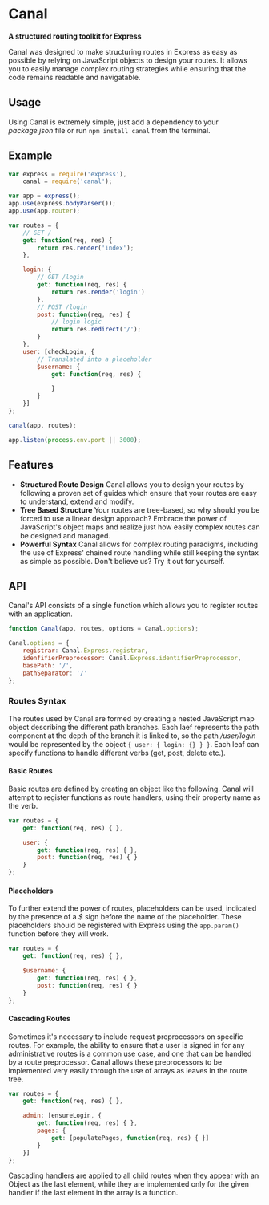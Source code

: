 # Canal
**A structured routing toolkit for Express**

Canal was designed to make structuring routes in Express as easy as possible by relying on JavaScript objects to design your routes. It allows you to easily manage complex routing strategies while ensuring that the code remains readable and navigatable.

## Usage
Using Canal is extremely simple, just add a dependency to your *package.json* file or run `npm install canal` from the terminal.

## Example
```javascript
var express = require('express'),
	canal = require('canal');

var app = express();
app.use(express.bodyParser());
app.use(app.router);

var routes = {
	// GET /
	get: function(req, res) {
		return res.render('index');
	},

	login: {
		// GET /login
		get: function(req, res) {
			return res.render('login')
		},
		// POST /login
		post: function(req, res) {
			// login logic
			return res.redirect('/');
		}
	},
	user: [checkLogin, {
		// Translated into a placeholder
		$username: {
			get: function(req, res) {

			}
		}
	}]
};

canal(app, routes);

app.listen(process.env.port || 3000);
```

## Features
- **Structured Route Design**
  Canal allows you to design your routes by following a proven set of guides which ensure that your routes are easy to understand, extend and modify.
- **Tree Based Structure**
  Your routes are tree-based, so why should you be forced to use a linear design approach? Embrace the power of JavaScript's object maps and realize just how easily complex routes can be designed and managed.
- **Powerful Syntax**
  Canal allows for complex routing paradigms, including the use of Express' chained route handling while still keeping the syntax as simple as possible. Don't believe us? Try it out for yourself.

## API
Canal's API consists of a single function which allows you to register routes with an application.

```javascript
function Canal(app, routes, options = Canal.options);

Canal.options = {
	registrar: Canal.Express.registrar,
	idenfifierPreprocessor: Canal.Express.identifierPreprocessor,
	basePath: '/',
	pathSeparator: '/'
};
```

### Routes Syntax
The routes used by Canal are formed by creating a nested JavaScript map object describing the different path branches. Each laef represents the path component at the depth of the branch it is linked to, so the path */user/login* would be represented by the object `{ user: { login: {} } }`. Each leaf can specify functions to handle different verbs (get, post, delete etc.). 

#### Basic Routes
Basic routes are defined by creating an object like the following. Canal will attempt to register functions as route handlers, using their property name as the verb.

```javascript
var routes = {
	get: function(req, res) { },

	user: {
		get: function(req, res) { },
		post: function(req, res) { }
	}
};
```

#### Placeholders
To further extend the power of routes, placeholders can be used, indicated by the presence of a *$* sign before the name of the placeholder. These placeholders should be registered with Express using the `app.param()` function before they will work.

```javascript
var routes = {
	get: function(req, res) { },

	$username: {
		get: function(req, res) { },
		post: function(req, res) { }
	}
};
```

#### Cascading Routes
Sometimes it's necessary to include request preprocessors on specific routes. For example, the ability to ensure that a user is signed in for any administrative routes is a common use case, and one that can be handled by a route preprocessor. Canal allows these preprocessors to be implemented very easily through the use of arrays as leaves in the route tree.

```javascript
var routes = {
	get: function(req, res) { },

	admin: [ensureLogin, {
		get: function(req, res) { },
		pages: {
			get: [populatePages, function(req, res) { }]
		}
	}]
};
```

Cascading handlers are applied to all child routes when they appear with an Object as the last element, while they are implemented only for the given handler if the last element in the array is a function.